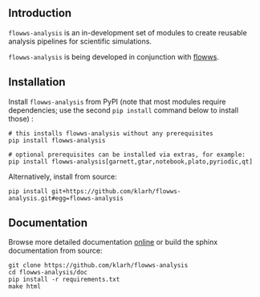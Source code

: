 
## Introduction

`flowws-analysis` is an in-development set of modules to create reusable
analysis pipelines for scientific simulations.

`flowws-analysis` is being developed in conjunction with
[flowws](https://github.com/klarh/flowws).

## Installation

Install `flowws-analysis` from PyPI (note that most modules require
dependencies; use the second `pip install` command below to install
those) :

```
# this installs flowws-analysis without any prerequisites
pip install flowws-analysis

# optional prerequisites can be installed via extras, for example:
pip install flowws-analysis[garnett,gtar,notebook,plato,pyriodic,qt]
```

Alternatively, install from source:

```
pip install git+https://github.com/klarh/flowws-analysis.git#egg=flowws-analysis
```

## Documentation

Browse more detailed documentation
[online](https://flowws-analysis.readthedocs.io) or build the sphinx
documentation from source:

```
git clone https://github.com/klarh/flowws-analysis
cd flowws-analysis/doc
pip install -r requirements.txt
make html
```
